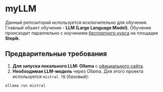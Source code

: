 # myLLM

Данный репозиторий используется исключительно для обучения. Главный объект обучения - **LLM (Large Language Model)**. 
Обучение происходит параллельно с изучением [бесплатного курса](https://stepik.org/course/215591/info) на площадке **Stepik**. 

## Предварительные требования

1. **Для запуска локального LLM: Ollama** с [официального сайта](https://ollama.ai/).
2. **Необходимая LLM-модель** через Ollama. Для этого проекта используется `mistral 7B` (базовый):
```bash
ollama run mistral
```